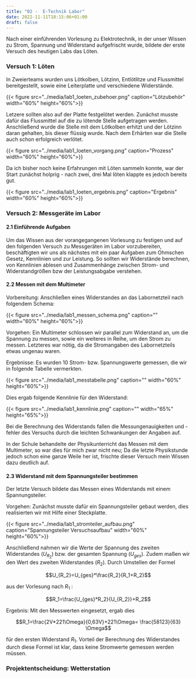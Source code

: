 ```yaml
---
title: "02 -  E-Technik Labor"
date: 2022-11-11T18:15:06+01:00
draft: false
---
```


Nach einer einführenden Vorlesung zu Elektrotechnik, in der unser Wissen zu Strom, Spannung und Widerstand aufgefrischt wurde, bildete der erste Versuch des heutigen Labs das Löten.

### Versuch 1: Löten

In Zweierteams wurden uns Lötkolben, Lötzinn, Entlötlitze und Flussmittel bereitgestellt, sowie eine Leiterplatte und verschiedene Widerstände. 

{{< figure src="../media/lab1_loeten_zubehoer.png" caption="Lötzubehör" width="60%" height="60%">}}

Letzere sollten also auf der Platte festgelötet werden. Zunächst musste dafür das Flussmittel auf die zu lötende Stelle aufgetragen werden. Anschließend wurde die Stelle mit dem Lötkolben erhitzt und der Lötzinn daran gehalten, bis dieser flüssig wurde. Nach dem Erhärten war die Stelle auch schon erfolgreich verlötet.

{{< figure src="../media/lab1_loeten_vorgang.png" caption="Prozess"  width="60%" height="60%">}}

Da ich bisher noch keine Erfahrungen mit Löten sammeln konnte, war der Start zunächst holprig - nach zwei, drei Mal löten klappte es jedoch bereits gut.

{{< figure src="../media/lab1_loeten_ergebnis.png" caption="Ergebnis" width="60%" height="60%">}}


### Versuch 2: Messgeräte im Labor

#### 2.1 Einführende Aufgaben

Um das Wissen aus der vorangegangenen Vorlesung zu festigen und auf den folgenden Versuch zu Messgeräten im Labor vorzubereiten, beschäftigten wir uns als nächstes mit ein paar Aufgaben zum Ohmschen Gesetz, Kennlinien und zur Leistung. So sollten wir Widerstände berechnen, von Kennlinien ablesen und Zusammenhänge zwischen Strom- und Widerstandgrößen bzw der Leistungsabgabe verstehen.

#### 2.2 Messen mit dem Multimeter

Vorbereitung: Anschließen eines Widerstandes an das Labornetzteil nach folgendem Schema:

 {{< figure src="../media/lab1_messen_schema.png" caption="" width="60%" height="60%">}}

Vorgehen: Ein Multimeter schlossen wir parallel zum Widerstand an, um die Spannung zu messen, sowie ein weiteres in Reihe, um den Strom zu messen. Letzteres war nötig, da die Stromangaben des Labornetzteils etwas ungenau waren. 

Ergebnisse: Es wurden 10 Strom- bzw. Spannungswerte gemessen, die wir in folgende Tabelle vermerkten.

{{< figure src="../media/lab1_messtabelle.png" caption=""  width="60%" height="60%">}}

Dies ergab folgende Kennlinie für den Widerstand:

{{< figure src="../media/lab1_kennlinie.png" caption=""  width="65%" height="65%">}}

Bei die Berechnung des Widerstands fallen die Messungenauigkeiten und -fehler des Versuchs durch die leichten Schwankungen der Angaben auf.

In der Schule behandelte der Physikunterricht das Messen mit dem Multimeter, so war dies für mich zwar nicht neu; Da die letzte Physikstunde jedoch schon eine ganze Weile her ist, frischte dieser Versuch mein Wissen dazu deutlich auf.

#### 2.3 Widerstand mit dem Spannungsteiler bestimmen

Der letzte Versuch bildete das Messen eines Widerstands mit einem Spannungsteiler.

Vorgehen: Zunächst musste dafür ein Spannungsteiler gebaut werden, dies realisierten wir mit Hilfe einer Steckplatte.

{{< figure src="../media/lab1_stromteiler_aufbau.png" caption="Spannungsteiler Versuchsaufbau"  width="60%" height="60%">}}

Anschließend nahmen wir die Werte der Spannung des zweiten Widerstandes ($U_{R_2}$) bzw. der gesamten Spannung ($U_{ges}$). Zudem maßen wir den Wert des zweiten Widerstandes ($R_2$). Durch Umstellen der Formel

$$U_{R_2}=U_{ges}*\frac{R_2}{R_1+R_2}$$  

aus der Vorlesung nach  $R_1$ :

$$R_1=\frac{U_{ges}*R_2}{U_{R_2}}+R_2$$

Ergebnis: Mit den Messwerten eingesetzt, ergab dies

$$R_1=\frac{2V*221\Omega}{0,63V}+221\Omega= \frac{58123}{63} \Omega$$

für den ersten Widerstand $R_1$.
Vorteil der Berechnung des Widerstandes durch diese Formel ist klar, dass keine Stromwerte gemessen werden müssen.

### Projektentscheidung: Wetterstation






